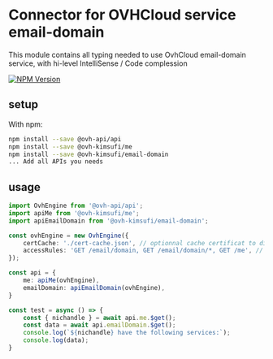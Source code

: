 # Connector for OVHCloud service email-domain

This module contains all typing needed to use OvhCloud email-domain service, with hi-level IntelliSense / Code complession

[![NPM Version](https://img.shields.io/npm/v/@ovh-kimsufi/email-domain.svg?style=flat)](https://www.npmjs.org/package/@ovh-kimsufi/email-domain)

## setup

With npm:
````bash
npm install --save @ovh-api/api
npm install --save @ovh-kimsufi/me
npm install --save @ovh-kimsufi/email-domain
... Add all APIs you needs
````

## usage

````typescript
import OvhEngine from '@ovh-api/api';
import apiMe from '@ovh-kimsufi/me';
import apiEmailDomain from '@ovh-kimsufi/email-domain';

const ovhEngine = new OvhEngine({ 
    certCache: './cert-cache.json', // optionnal cache certificat to disk
    accessRules: 'GET /email/domain, GET /email/domain/*, GET /me', // optionnal limit the requested privileges.
});

const api = {
    me: apiMe(ovhEngine),
    emailDomain: apiEmailDomain(ovhEngine),
}

const test = async () => {
    const { nichandle } = await api.me.$get();
    const data = await api.emailDomain.$get();
    console.log(`${nichandle} have the following services:`);
    console.log(data);
}

````